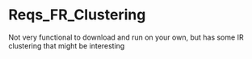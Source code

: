 # Reqs_FR_Clustering
Not very functional to download and run on your own, but has some IR clustering that might be interesting
